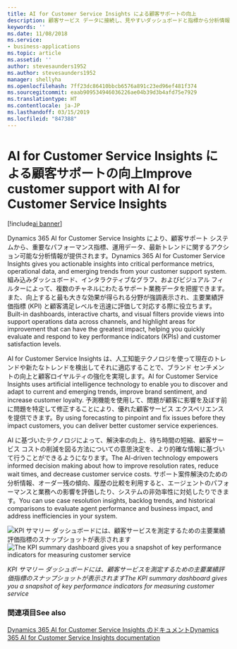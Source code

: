 ```yaml
---
title: AI for Customer Service Insights による顧客サポートの向上
description: 顧客サービス データに接続し、見やすいダッシュボードと指標から分析情報を収集します。
keywords: ''
ms.date: 11/08/2018
ms.service:
- business-applications
ms.topic: article
ms.assetid: ''
author: stevesaunders1952
ms.author: stevesaunders1952
manager: shellyha
ms.openlocfilehash: 7ff23dc86410bbcb6576a891c23ed96ef481f374
ms.sourcegitcommit: eaab909534946036226ae04b39d3b4afd75e7929
ms.translationtype: HT
ms.contentlocale: ja-JP
ms.lasthandoff: 03/15/2019
ms.locfileid: "847388"
---
```

# <a name="improve-customer-support-with-ai-for-customer-service-insights"></a><span data-ttu-id="d5726-103">AI for Customer Service Insights による顧客サポートの向上</span><span class="sxs-lookup"><span data-stu-id="d5726-103">Improve customer support with AI for Customer Service Insights</span></span>

[!include[ai banner](../includes/ai.md)] 

<span data-ttu-id="d5726-104">Dynamics 365 AI for Customer Service Insights により、顧客サポート システムから、重要なパフォーマンス指標、運用データ、最新トレンドに関するアクション可能な分析情報が提供されます。</span><span class="sxs-lookup"><span data-stu-id="d5726-104">Dynamics 365 AI for Customer Service Insights gives you actionable insights into critical performance metrics, operational data, and emerging trends from your customer support system.</span></span> <span data-ttu-id="d5726-105">組み込みダッシュボード、インタラクティブなグラフ、およびビジュアル フィルターによって、複数のチャネルにわたるサポート業務データを把握できます。また、向上すると最も大きな効果が得られる分野が強調表示され、主要業績評価指標 (KPI) と顧客満足レベルを迅速に評価して対応する際に役立ちます。</span><span class="sxs-lookup"><span data-stu-id="d5726-105">Built-in dashboards, interactive charts, and visual filters provide views into support operations data across channels, and highlight areas for improvement that can have the greatest impact, helping you quickly evaluate and respond to key performance indicators (KPIs) and customer satisfaction levels.</span></span>

<span data-ttu-id="d5726-106">AI for Customer Service Insights は、人工知能テクノロジを使って現在のトレンドや新たなトレンドを検出してそれに適応することで、ブランド センチメントの向上と顧客ロイヤルティの強化を実現します。</span><span class="sxs-lookup"><span data-stu-id="d5726-106">AI for Customer Service Insights uses artificial intelligence technology to enable you to discover and adapt to current and emerging trends, improve brand sentiment, and increase customer loyalty.</span></span> <span data-ttu-id="d5726-107">予測機能を使用して、問題が顧客に影響を及ぼす前に問題を特定して修正することにより、優れた顧客サービス エクスペリエンスを提供できます。</span><span class="sxs-lookup"><span data-stu-id="d5726-107">By using forecasting to pinpoint and fix issues before they impact customers, you can deliver better customer service experiences.</span></span>

<span data-ttu-id="d5726-108">AI に基づいたテクノロジによって、解決率の向上、待ち時間の短縮、顧客サービス コストの削減を図る方法についての意思決定を、より的確な情報に基づいて行うことができるようになります。</span><span class="sxs-lookup"><span data-stu-id="d5726-108">The AI-driven technology empowers informed decision making about how to improve resolution rates, reduce wait times, and decrease customer service costs.</span></span> <span data-ttu-id="d5726-109">サポート案件解決のための分析情報、オーダー残の傾向、履歴の比較を利用すると、エージェントのパフォーマンスと業務への影響を評価したり、システムの非効率性に対処したりできます。</span><span class="sxs-lookup"><span data-stu-id="d5726-109">You can use case resolution insights, backlog trends, and historical comparisons to evaluate agent performance and business impact, and address inefficiencies in your system.</span></span>

<span data-ttu-id="d5726-110">![KPI サマリー ダッシュボードには、顧客サービスを測定するための主要業績評価指標のスナップショットが表示されます](media/ai-customer-service-insights.png "KPI サマリー ダッシュボードには、顧客サービスを測定するための主要業績評価指標のスナップショットが表示されます")</span><span class="sxs-lookup"><span data-stu-id="d5726-110">![The KPI summary dashboard gives you a snapshot of key performance indicators for measuring customer service](media/ai-customer-service-insights.png "The KPI summary dashboard gives you a snapshot of key performance indicators for measuring customer service")</span></span>

<span data-ttu-id="d5726-111">*KPI サマリー ダッシュボードには、顧客サービスを測定するための主要業績評価指標のスナップショットが表示されます*</span><span class="sxs-lookup"><span data-stu-id="d5726-111">*The KPI summary dashboard gives you a snapshot of key performance indicators for measuring customer service*</span></span>

### <a name="see-also"></a><span data-ttu-id="d5726-112">関連項目</span><span class="sxs-lookup"><span data-stu-id="d5726-112">See also</span></span>
[<span data-ttu-id="d5726-113">Dynamics 365 AI for Customer Service Insights のドキュメント</span><span class="sxs-lookup"><span data-stu-id="d5726-113">Dynamics 365 AI for Customer Service Insights documentation</span></span>](https://docs.microsoft.com/dynamics365/ai/customer-service-insights/overview)

